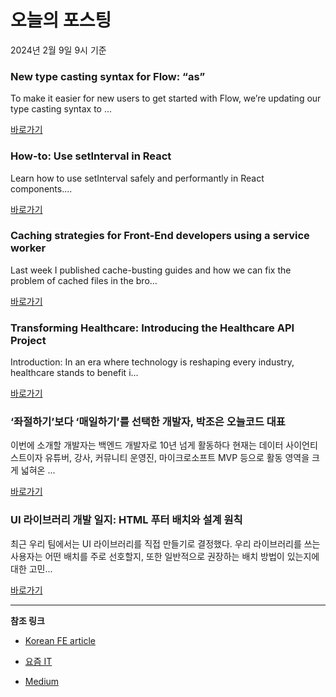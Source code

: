 # 오늘의 포스팅 
2024년 2월 9일 9시 기준 

### New type casting syntax for Flow: “as” 

 To make it easier for new users to get started with Flow, we’re updating our type casting syntax to ... 

 [바로가기](https://medium.com/flow-type/new-type-casting-syntax-for-flow-as-3ef41567ff3e?responsesOpen=true&sortBy=REVERSE_CHRON&source=topic_portal_recommended_stories---------0-84----------javascript----------dc28dbb0_9f8f_44be_ba13_8605a5df6787-------) 

### How-to: Use setInterval in React 

 Learn how to use setInterval safely and performantly in React components.... 

 [바로가기](https://medium.com/@jonjamesdesigns/how-to-use-setinterval-in-react-10612f122027?responsesOpen=true&sortBy=REVERSE_CHRON&source=topic_portal_recommended_stories---------0-84----------typescript----------6f073a08_ec40_4c3f_ad57_a81d8b87373b-------) 

### Caching strategies for Front-End developers using a service worker 

 Last week I published cache-busting guides and how we can fix the problem of cached files in the bro... 

 [바로가기](https://medium.com/@maxtsh/caching-strategies-for-front-end-developers-using-a-service-worker-6264d249f080?responsesOpen=true&sortBy=REVERSE_CHRON&source=topic_portal_recommended_stories---------0-84----------frontend----------92c9803d_8ff1_4ba3_8711_afa0603dc5b9-------) 

### Transforming Healthcare: Introducing the Healthcare API Project 

 Introduction: In an era where technology is reshaping every industry, healthcare stands to benefit i... 

 [바로가기](https://medium.com/@tindomakandy/transforming-healthcare-introducing-the-healthcare-api-project-0dbe300c2d9d?responsesOpen=true&sortBy=REVERSE_CHRON&source=topic_portal_recommended_stories---------0-84----------reactjs----------ae18c090_7581_4b58_9dda_cf74f3a5d3d9-------) 

### ‘좌절하기’보다 ‘매일하기’를 선택한 개발자, 박조은 오늘코드 대표 

 이번에 소개할 개발자는 백엔드 개발자로 10년 넘게 활동하다 현재는 데이터 사이언티스트이자 유튜버, 강사, 커뮤니티 운영진, 마이크로소프트 MVP 등으로 활동 영역을 크게 넓혀온 ... 

 [바로가기](https://yozm.wishket.com/magazine/detail/2450/) 

### UI 라이브러리 개발 일지: HTML 푸터 배치와 설계 원칙 

 최근 우리 팀에서는 UI 라이브러리를 직접 만들기로 결정했다. 우리 라이브러리를 쓰는 사용자는 어떤 배치를 주로 선호할지, 또한 일반적으로 권장하는 배치 방법이 있는지에 대한 고민... 

 [바로가기](https://yozm.wishket.com/magazine/detail/2449/) 

---

**참조 링크**

- [Korean FE article](https://kofearticle.substack.com) 

- [요즘 IT](https://yozm.wishket.com/magazine) 

- [Medium](https://medium.com) 

